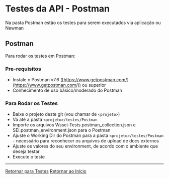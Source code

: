 # Testes da API - Postman

Na pasta Postman estão os testes para serem executados via aplicação ou Newman

## Postman
Para rodar os testes em Postman:

### Pre-requisitos
- Instale o Postman v7.6 ([https://www.getpostman.com/](https://www.getpostman.com/)) ou superior
- Conhecimento de uso básico/moderado do Postman

### Para Rodar os Testes
- Baixe o projeto deste git (vou chamar de `<projeto>`)
- Vá até a pasta `<projeto>/testes/Postman`
- Importe os arquivos Wssei-Tests.postman_collection.json e SEI.postman_environment.json para o Postman
- Ajuste o Working Dir do Postman para a pasta `<projeto>/testes/Postman` - necessário para reconhecer os arquivos de upload de docs externos
- Ajuste os valores do seu environment, de acordo com o ambiente que deseja testar
- Execute o teste

---
[Retornar para Testes](README.md)
[Retornar ao Início](../README.md)
